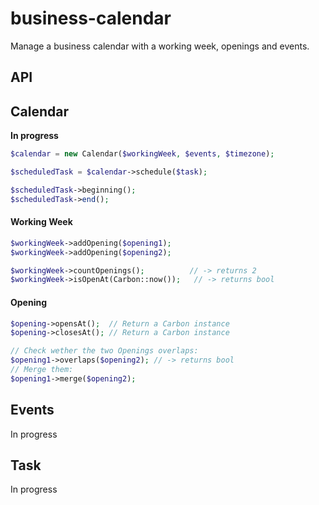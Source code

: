 # business-calendar
Manage a business calendar with a working week, openings and events.

## API

## Calendar
**In progress**

```php
$calendar = new Calendar($workingWeek, $events, $timezone);

$scheduledTask = $calendar->schedule($task);

$scheduledTask->beginning();
$scheduledTask->end();

```

#### Working Week
```php
$workingWeek->addOpening($opening1);
$workingWeek->addOpening($opening2);

$workingWeek->countOpenings();          // -> returns 2
$workingWeek->isOpenAt(Carbon::now());   // -> returns bool
```
<!-- r using a parser included: **This is currently in development**
```php
$workingWeek->addOpenings(FrenchOpeningParser::parse('le lundi de 8h a 18h'));
$workingWeek->addOpenings(EnglishOpeningParser::parse('from Monday to Friday, 9 to 5'));
```
The parsers returns an OpeningCollection, which can also be used when creating a new workingWeek:
```php
$ww = new Wor kingWeek(FrenchOpeningParser::parse('lun mar mer 7-16'));-->

#### Opening
```php
$opening->opensAt();  // Return a Carbon instance
$opening->closesAt(); // Return a Carbon instance

// Check wether the two Openings overlaps:
$opening1->overlaps($opening2); // -> returns bool
// Merge them:
$opening1->merge($opening2);
```

## Events
In progress

## Task
In progress

